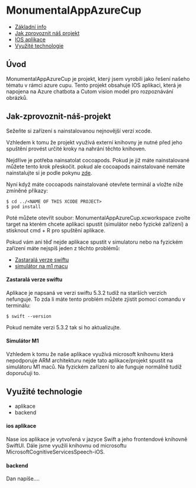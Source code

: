# MonumentalAppAzureCup

* [Základní info](#Základní-info)
* [Jak zprovoznit náš projekt](#Jak-zprovoznit-náš-projekt)
* [IOS aplikace](#IOS-aplikace)
* [Využité technologie](#Využité-technologie)


## Úvod
MonumentalAppAzureCup je projekt, který jsem vyrobili jako řešení našeho tématu v rámci azure cupu. Tento projekt obsahuje IOS aplikaci, která je napojena na Azure chatbota a Cutom vision model pro rozpoznávání obrázků.

## Jak-zprovoznit-náš-projekt
Sežeňte si zařízení s nainstalovanou nejnovější verzí xcode.

Vzhledem k tomu že projekt využívá externí knihovny je nutné před jeho spuštění provést určité kroky na nahrání těchto knihoven.

Nejdříve je potřeba nainsatolat cocoapods. Pokud je již máte nainstalované můžete tento krok přeskočit. pokud ale cocoapods nainstalované nemáte nainstalujte si je podle pokynu [zde](https://www.cocoapods.org).

Nyní když máte cocoapods nainstalované otevřete terminál a vložte níže zmíněné příkazy:
```
$ cd ../<NAME OF THIS XCODE PROJECT>
$ pod install
```
Poté můžete otevřít soubor: MonumentalAppAzureCup.xcworkspace zvolte target na kterém chcete aplikaci spustit (simulátor nebo fyzické zařízení) a stisknout cmd + R pro spuštění aplikace.

Pokud vám ani těď nejde aplikace spustit v simulatoru nebo na fyzickém zařízení máte nejspíš jeden z těchto problémů:
* [Zastaralá verze swiftu](#Zastaralá_verze_swiftu)
* [simulátor na m1 macu](#Simulátor_M1)

#### Zastaralá verze swiftu
Aplikace je napsaná ve verzi swiftu 5.3.2 tudíž na starších verzích nefunguje.
To zda li máte tento problém můžete zjistit pomocí comandu v terminálu:
```
$ swift --version
```
Pokud nemáte verzi 5.3.2 tak si ho aktualizujte.

#### Simulátor M1
Vzhledem k tomu že naše aplikace využívá microsoft knihovnu která nepodporuje ARM architekturu nejde tato aplikace/projekt spustit na simulátoru M1 maců. Na fyzickém zařízení to ale funguje normálně tudíž doporučuji to.

## Využité technologie
* aplikace
* backend
#### ios aplikace
Nase ios aplikace je vytvořená v jazyce Swift a jeho frontendové knihovně SwiftUI. Dále jsme využili knihovnu od microsoftu MicrosoftCognitiveServicesSpeech-iOS.

#### backend
Dan napíše....
